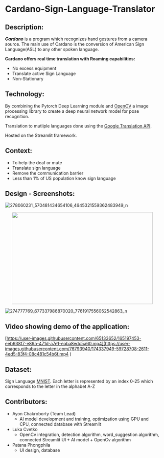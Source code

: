 # Cardano-Sign-Language-Translator

## Description:
***Cardano*** is a program which recognizes hand gestures from a camera source. The main use of Cardano is the conversion of American Sign Language(ASL) to any other spoken language.

**Cardano offers real time translation with Roaming capabilities:**
- No excess equipment
- Translate active Sign Language
- Non-Stationary

## Technology:
By combining the Pytorch Deep Learning module and [OpenCV](https://docs.opencv.org/4.5.5/) a image processing library to create a deep neural network model for pose recognition.

Translation to mutliple languages done using the [Google Translation API](https://cloud.google.com/translate/). 

Hosted on the Streamlit framework.
## Context:
- To help the deaf or mute
- Translate sign language
- Remove the communication barrier
- Less than 1% of US population know sign language

## Design - Screenshots:

![278060231_570481434654106_4645321559362483949_n](https://user-images.githubusercontent.com/65133652/165195948-53ea474b-1c68-4b05-8172-8842b78db7da.png)
<p align="center">
  <img width="460" height="300" src = "https://user-images.githubusercontent.com/65133652/165196003-55ed7924-ffa4-4e3c-bdfa-7f6bbed223e9.png">
</p>

![274777769_677337986870020_7761917556052542863_n](https://user-images.githubusercontent.com/65133652/165196020-f792eaf7-2dac-4d13-8eb9-0936fc4e6f8c.png)

## **Video showing demo of the application**:

[https://user-images.githubusercontent.com/65133652/165197453-eeb938f7-e89a-471d-a7e1-eaba8edc5a60.mp4](https://user-images.githubusercontent.com/76793940/174337949-59728708-2611-4ed5-83f4-08c481c54b6f.mp4
)

## Dataset:
Sign Language [MNIST](https://www.kaggle.com/datamunge/sign-language-mnist). Each letter is represented by an index 0-25 which corresponds to the letter in the alphabet A-Z


## Contributors:
- Ayon Chakroborty (Team Lead)
  - AI model development and training, optimization using GPU and CPU, connected database with Streamlit
- Luka Cvetko
  - OpenCv integration, detection algorithm, word_suggestion algorithm, connected Streamlit UI + AI model + OpenCv algorithm
- Patana Phongphila
  - UI design, database

